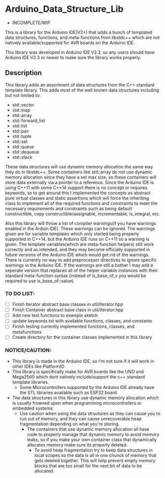 # Arduino_Data_Structure_Lib

- INCOMPLETE/WIP

This is a library for the Arduino IDE(V2+) that adds a bunch of templated data structures, functions, and meta-functions from libstdc++ which are not natively available/supported for AVR boards on the Arduino IDE.

This library was developed in Arduino IDE V2.3, so any users should have Arduino IDE V2.3 or newer to make sure the library works properly.

## Description

This library adds an assortment of data structures from the C++ standard template library. This adds most of the well known data structures including but not limited to:
  - std::vector
  - std::map
  - std::array
  - std::forward_list
  - std::list
  - std::pair
  - std::tuple
  - std::set
  - std::queue
  - std::dequeue
  - std::stack

These data structures will use dynamic memory allocation the same way they do in libstdc++. Some containers like std::array do not use dynamic memory allocation since they have a set max size, so these containers
will store data externally via a pointer to a reference. Since the Arduino IDE is using C++11 with some C++14 support there is no concept or requires keywords, so to get around this I implemented the concepts as
abstract pure virtual classes and static assertions which will force the inheriting class to implement all of the required functions and constraints to meet the necessary requirements and constraints such as
being default constructible, copy constructible/assignable, incrementable, is_integral, etc.

Also this library will throw a list of compiler warnings(if you have warnings enabled in the Arduin IDE). These warnings can be ignored. The warnings given are for variable templates which only started being
properly supported in C++14, but the Arduino IDE runs on C++11 so a warning is given. The template variables(which are meta-function helpers) still work correctly and as intended, and they may become officially
supported in future versions of the Arduino IDE which would get rid of the warnings. There is currently no way to add preprocessor directives to ignore specific warnings in the Arduino IDE. If the warnings are
still a bother I may add a seperate version that replaces all of the helper variable instances with their standard meta-function syntax (instead of is_base_of_v<T> you would be required to use is_base_of<T>::value)

### TO DO LIST:
- [ ] Finish Iterator abstract base classes in util/Iterator.hpp
- [ ] Finish Container abstract base class in util/Iterator.hpp
- [ ] Add new test functions to example sketch
- [ ] update keywords.txt with available functions, classes, and constants
- [ ] Finish testing currently implemented functions, classes, and metafunctions
- [ ] Create directory for the container classes implemented in this library

### NOTICE/CAUTION:
* This library is made in the Arduino IDE, so I'm not sure if it will work in other IDEs like PlatformIO
* This library is specifically make for AVR boards like the UNO and Mega2560 which dont natively include/support the c++ standard template libraries.
  - Some Microcontrollers supported by the Arduino IDE already have the STL libraries available such as ESP32 board.
* The data structures in this library use dynamic memory allocation which is usually frowned upon when programming microcontrollers or embedded systems.
  - Use caution when using the data structures as they can cause you to run out of memory, and they can cause unrecoverable heap fragmentation depending on what you're storing.
    - The containers that use dynamic memory allocation all have code to properly manage that dynamic memory to avoid memory leaks, so if you make your own container class that dynamically allocates memory make sure its properly deleted.
      - To avoid heap fragmentation try to keep data structures in local scopes so the data is all in one chunck of memory that gets deleted together. This will help prevent empty memory blocks that are too small for the next bit of data to be allocated.
